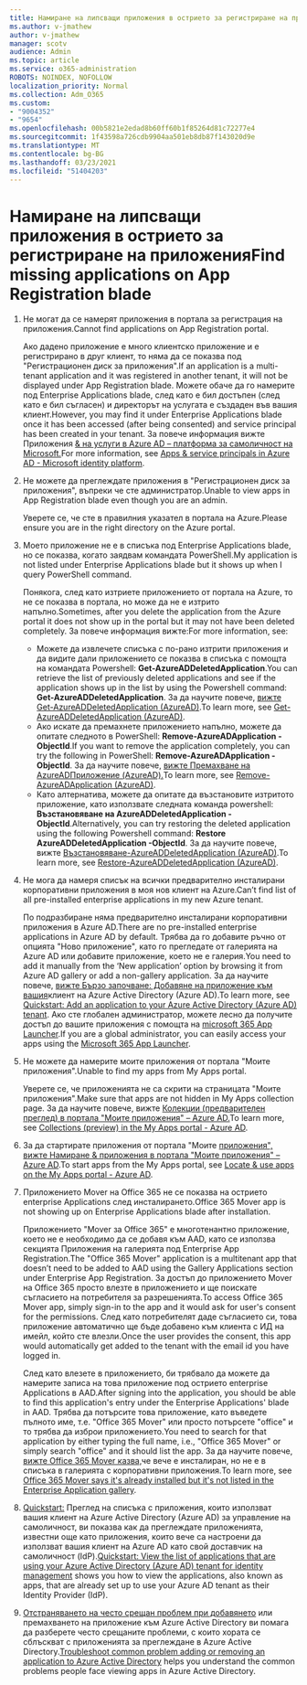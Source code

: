 ```yaml
---
title: Намиране на липсващи приложения в острието за регистриране на приложения
ms.author: v-jmathew
author: v-jmathew
manager: scotv
audience: Admin
ms.topic: article
ms.service: o365-administration
ROBOTS: NOINDEX, NOFOLLOW
localization_priority: Normal
ms.collection: Adm_O365
ms.custom:
- "9004352"
- "9654"
ms.openlocfilehash: 00b5821e2edad8b60ff60b1f85264d81c72277e4
ms.sourcegitcommit: 1f43598a726cdb9904aa501eb8db87f143020d9e
ms.translationtype: MT
ms.contentlocale: bg-BG
ms.lasthandoff: 03/23/2021
ms.locfileid: "51404203"
---
```

# <a name="find-missing-applications-on-app-registration-blade"></a><span data-ttu-id="efb25-102">Намиране на липсващи приложения в острието за регистриране на приложения</span><span class="sxs-lookup"><span data-stu-id="efb25-102">Find missing applications on App Registration blade</span></span>

1. <span data-ttu-id="efb25-103">Не могат да се намерят приложения в портала за регистрация на приложения.</span><span class="sxs-lookup"><span data-stu-id="efb25-103">Cannot find applications on App Registration portal.</span></span>

    <span data-ttu-id="efb25-104">Ако дадено приложение е много клиентско приложение и е регистрирано в друг клиент, то няма да се показва под "Регистрационен диск за приложения".</span><span class="sxs-lookup"><span data-stu-id="efb25-104">If an application is a multi-tenant application and it was registered in another tenant, it will not be displayed under App Registration blade.</span></span> <span data-ttu-id="efb25-105">Можете обаче да го намерите под Enterprise Applications blade, след като е бил достъпен (след като е бил съгласен) и директорът на услугата е създаден във вашия клиент.</span><span class="sxs-lookup"><span data-stu-id="efb25-105">However, you may find it under Enterprise Applications blade once it has been accessed (after being consented) and service principal has been created in your tenant.</span></span> <span data-ttu-id="efb25-106">За повече информация вижте Приложения [& на услуги в Azure AD – платформа за самоличност на Microsoft.](https://docs.microsoft.com/azure/active-directory/develop/app-objects-and-service-principals)</span><span class="sxs-lookup"><span data-stu-id="efb25-106">For more information, see [Apps & service principals in Azure AD - Microsoft identity platform](https://docs.microsoft.com/azure/active-directory/develop/app-objects-and-service-principals).</span></span>
2. <span data-ttu-id="efb25-107">Не можете да преглеждате приложения в "Регистрационен диск за приложения", въпреки че сте администратор.</span><span class="sxs-lookup"><span data-stu-id="efb25-107">Unable to view apps in App Registration blade even though you are an admin.</span></span>

    <span data-ttu-id="efb25-108">Уверете се, че сте в правилния указател в портала на Azure.</span><span class="sxs-lookup"><span data-stu-id="efb25-108">Please ensure you are in the right directory on the Azure portal.</span></span>
3. <span data-ttu-id="efb25-109">Моето приложение не е в списъка под Enterprise Applications blade, но се показва, когато заядвам командата PowerShell.</span><span class="sxs-lookup"><span data-stu-id="efb25-109">My application is not listed under Enterprise Applications blade but it shows up when I query PowerShell command.</span></span>

    <span data-ttu-id="efb25-110">Понякога, след като изтриете приложението от портала на Azure, то не се показва в портала, но може да не е изтрито напълно.</span><span class="sxs-lookup"><span data-stu-id="efb25-110">Sometimes, after you delete the application from the Azure portal it does not show up in the portal but it may not have been deleted completely.</span></span> <span data-ttu-id="efb25-111">За повече информация вижте:</span><span class="sxs-lookup"><span data-stu-id="efb25-111">For more information, see:</span></span>
    - <span data-ttu-id="efb25-112">Можете да извлечете списъка с по-рано изтрити приложения и да видите дали приложението се показва в списъка с помощта на командата Powershell: **Get-AzureADDeletedApplication**.</span><span class="sxs-lookup"><span data-stu-id="efb25-112">You can retrieve the list of previously deleted applications and see if the application shows up in the list by using the Powershell command: **Get-AzureADDeletedApplication**.</span></span> <span data-ttu-id="efb25-113">За да научите повече, [вижте Get-AzureADDeletedApplication (AzureAD)](https://docs.microsoft.com/powershell/module/azuread/get-azureaddeletedapplication).</span><span class="sxs-lookup"><span data-stu-id="efb25-113">To learn more, see [Get-AzureADDeletedApplication (AzureAD)](https://docs.microsoft.com/powershell/module/azuread/get-azureaddeletedapplication).</span></span>
    - <span data-ttu-id="efb25-114">Ако искате да премахнете приложението напълно, можете да опитате следното в PowerShell: **Remove-AzureADApplication -ObjectId**.</span><span class="sxs-lookup"><span data-stu-id="efb25-114">If you want to remove the application completely, you can try the following in PowerShell: **Remove-AzureADApplication -ObjectId**.</span></span> <span data-ttu-id="efb25-115">За да научите повече, [вижте Премахване на AzureADПриложение (AzureAD).](https://docs.microsoft.com/powershell/module/azuread/remove-azureadapplication)</span><span class="sxs-lookup"><span data-stu-id="efb25-115">To learn more, see [Remove-AzureADApplication (AzureAD)](https://docs.microsoft.com/powershell/module/azuread/remove-azureadapplication).</span></span>
    - <span data-ttu-id="efb25-116">Като алтернатива, можете да опитате да възстановите изтритото приложение, като използвате следната команда powershell: **Възстановяване на AzureADDeletedApplication -ObjectId**.</span><span class="sxs-lookup"><span data-stu-id="efb25-116">Alternatively, you can try restoring the deleted application using the following Powershell command: **Restore AzureADDeletedApplication -ObjectId**.</span></span> <span data-ttu-id="efb25-117">За да научите повече, вижте [Възстановяване-AzureADDeletedApplication (AzureAD)](https://docs.microsoft.com/powershell/module/azuread/restore-azureaddeletedapplication).</span><span class="sxs-lookup"><span data-stu-id="efb25-117">To learn more, see [Restore-AzureADDeletedApplication (AzureAD)](https://docs.microsoft.com/powershell/module/azuread/restore-azureaddeletedapplication).</span></span>
4. <span data-ttu-id="efb25-118">Не мога да намеря списък на всички предварително инсталирани корпоративни приложения в моя нов клиент на Azure.</span><span class="sxs-lookup"><span data-stu-id="efb25-118">Can’t find list of all pre-installed enterprise applications in my new Azure tenant.</span></span>

    <span data-ttu-id="efb25-119">По подразбиране няма предварително инсталирани корпоративни приложения в Azure AD.</span><span class="sxs-lookup"><span data-stu-id="efb25-119">There are no pre-installed enterprise applications in Azure AD by default.</span></span> <span data-ttu-id="efb25-120">Трябва да го добавите ръчно от опцията "Ново приложение", като го прегледате от галерията на Azure AD или добавите приложение, което не е галерия.</span><span class="sxs-lookup"><span data-stu-id="efb25-120">You need to add it manually from the ‘New application’ option by browsing it from Azure AD gallery or add a non-gallery application.</span></span> <span data-ttu-id="efb25-121">За да научите повече, [вижте Бързо започване: Добавяне на приложение към вашия](https://docs.microsoft.com/azure/active-directory/manage-apps/add-application-portal)клиент на Azure Active Directory (Azure AD).</span><span class="sxs-lookup"><span data-stu-id="efb25-121">To learn more, see [Quickstart: Add an application to your Azure Active Directory (Azure AD) tenant](https://docs.microsoft.com/azure/active-directory/manage-apps/add-application-portal).</span></span>
    <span data-ttu-id="efb25-122">Ако сте глобален администратор, можете лесно да получите достъп до вашите приложения с помощта на [microsoft 365 App Launcher](https://docs.microsoft.com/microsoft-365/admin/manage/customize-the-app-launcher).</span><span class="sxs-lookup"><span data-stu-id="efb25-122">If you are a global administrator, you can easily access your apps using the [Microsoft 365 App Launcher](https://docs.microsoft.com/microsoft-365/admin/manage/customize-the-app-launcher).</span></span>
5. <span data-ttu-id="efb25-123">Не можете да намерите моите приложения от портала "Моите приложения".</span><span class="sxs-lookup"><span data-stu-id="efb25-123">Unable to find my apps from My Apps portal.</span></span>

    <span data-ttu-id="efb25-124">Уверете се, че приложенията не са скрити на страницата "Моите приложения".</span><span class="sxs-lookup"><span data-stu-id="efb25-124">Make sure that apps are not hidden in My Apps collection page.</span></span> <span data-ttu-id="efb25-125">За да научите повече, вижте [Колекции (предварителен преглед) в портала "Моите приложения" – Azure AD.](https://docs.microsoft.com/azure/active-directory/user-help/my-apps-portal-user-collections)</span><span class="sxs-lookup"><span data-stu-id="efb25-125">To learn more, see [Collections (preview) in the My Apps portal - Azure AD](https://docs.microsoft.com/azure/active-directory/user-help/my-apps-portal-user-collections).</span></span>
6. <span data-ttu-id="efb25-126">За да стартирате приложения от портала "Моите [приложения", вижте Намиране & приложения в портала "Моите приложения" – Azure AD](https://docs.microsoft.com/azure/active-directory/user-help/my-apps-portal-end-user-access).</span><span class="sxs-lookup"><span data-stu-id="efb25-126">To start apps from the My Apps portal, see [Locate & use apps on the My Apps portal - Azure AD](https://docs.microsoft.com/azure/active-directory/user-help/my-apps-portal-end-user-access).</span></span>
7. <span data-ttu-id="efb25-127">Приложението Mover на Office 365 не се показва на острието enterprise Applications след инсталирането.</span><span class="sxs-lookup"><span data-stu-id="efb25-127">Office 365 Mover app is not showing up on Enterprise Applications blade after installation.</span></span>

    <span data-ttu-id="efb25-128">Приложението "Mover за Office 365" е многотенантно приложение, което не е необходимо да се добавя към AAD, като се използва секцията Приложения на галерията под Enterprise App Registration.</span><span class="sxs-lookup"><span data-stu-id="efb25-128">The "Office 365 Mover" application is a multitenant app that doesn’t need to be added to AAD using the Gallery Applications section under Enterprise App Registration.</span></span> <span data-ttu-id="efb25-129">За достъп до приложението Mover на Office 365 просто влезте в приложението и ще поискате съгласието на потребителя за разрешенията.</span><span class="sxs-lookup"><span data-stu-id="efb25-129">To access Office 365 Mover app, simply sign-in to the app and it would ask for user's consent for the permissions.</span></span> <span data-ttu-id="efb25-130">След като потребителят даде съгласието си, това приложение автоматично ще бъде добавено към клиента с ИД на имейл, който сте влезли.</span><span class="sxs-lookup"><span data-stu-id="efb25-130">Once the user provides the consent, this app would automatically get added to the tenant with the email id you have logged in.</span></span>

    <span data-ttu-id="efb25-131">След като влезете в приложението, би трябвало да можете да намерите записа на това приложение под острието enterprise Applications в AAD.</span><span class="sxs-lookup"><span data-stu-id="efb25-131">After signing into the application, you should be able to find this application's entry under the Enterprise Applications' blade in AAD.</span></span> <span data-ttu-id="efb25-132">Трябва да потърсите това приложение, като въведете пълното име, т.е. "Office 365 Mover" или просто потърсете "office" и то трябва да изброи приложението.</span><span class="sxs-lookup"><span data-stu-id="efb25-132">You need to search for that application by either typing the full name, i.e., "Office 365 Mover" or simply search "office" and it should list the app.</span></span> <span data-ttu-id="efb25-133">За да научите повече, [вижте Office 365 Mover казва,](https://docs.microsoft.com/answers/questions/30186/office-365-mover-says-its-already-installed-but-it.html)че вече е инсталиран, но не е в списъка в галерията с корпоративни приложения.</span><span class="sxs-lookup"><span data-stu-id="efb25-133">To learn more, see [Office 365 Mover says it's already installed but it's not listed in the Enterprise Application gallery](https://docs.microsoft.com/answers/questions/30186/office-365-mover-says-its-already-installed-but-it.html).</span></span>
8. <span data-ttu-id="efb25-134">[Quickstart:](https://docs.microsoft.com/azure/active-directory/manage-apps/view-applications-portal) Преглед на списъка с приложения, които използват вашия клиент на Azure Active Directory (Azure AD) за управление на самоличност, ви показва как да преглеждате приложенията, известни още като приложения, които вече са настроени да използват вашия клиент на Azure AD като свой доставчик на самоличност (IdP).</span><span class="sxs-lookup"><span data-stu-id="efb25-134">[Quickstart: View the list of applications that are using your Azure Active Directory (Azure AD) tenant for identity management](https://docs.microsoft.com/azure/active-directory/manage-apps/view-applications-portal) shows you how to view the applications, also known as apps, that are already set up to use your Azure AD tenant as their Identity Provider (IdP).</span></span>
9. <span data-ttu-id="efb25-135">[Отстраняването на често срещан проблем при добавянето](https://docs.microsoft.com/azure/active-directory/manage-apps/troubleshoot-adding-apps) или премахването на приложение към Azure Active Directory ви помага да разберете често срещаните проблеми, с които хората се сблъскват с приложенията за преглеждане в Azure Active Directory.</span><span class="sxs-lookup"><span data-stu-id="efb25-135">[Troubleshoot common problem adding or removing an application to Azure Active Directory](https://docs.microsoft.com/azure/active-directory/manage-apps/troubleshoot-adding-apps) helps you understand the common problems people face viewing apps in Azure Active Directory.</span></span>
